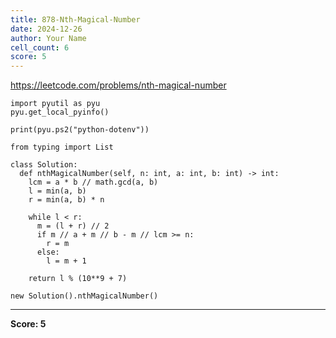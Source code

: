 ```yaml
---
title: 878-Nth-Magical-Number
date: 2024-12-26
author: Your Name
cell_count: 6
score: 5
---
```


https://leetcode.com/problems/nth-magical-number


```
import pyutil as pyu
pyu.get_local_pyinfo()
```


```
print(pyu.ps2("python-dotenv"))
```


```
from typing import List
```


```
class Solution:
  def nthMagicalNumber(self, n: int, a: int, b: int) -> int:
    lcm = a * b // math.gcd(a, b)
    l = min(a, b)
    r = min(a, b) * n

    while l < r:
      m = (l + r) // 2
      if m // a + m // b - m // lcm >= n:
        r = m
      else:
        l = m + 1

    return l % (10**9 + 7)
```


```
new Solution().nthMagicalNumber()
```


---
**Score: 5**